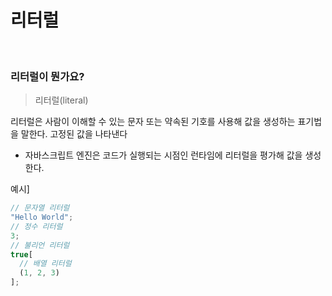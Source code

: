 # 리터럴

<br/>

### 리터럴이 뭔가요?

> 리터럴(literal)

리터럴은 사람이 이해할 수 있는 문자 또는 약속된 기호를 사용해 값을 생성하는 표기법을 말한다. 고정된 값을 나타낸다

- 자바스크립트 엔진은 코드가 실행되는 시점인 런타임에 리터럴을 평가해 값을 생성한다.

예시]

```js
// 문자열 리터럴
"Hello World";
// 정수 리터럴
3;
// 불리언 리터럴
true[
  // 배열 리터럴
  (1, 2, 3)
];
```
